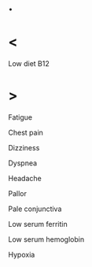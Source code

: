 # .

# <

Low diet B12

# >

Fatigue

Chest pain

Dizziness

Dyspnea

Headache

Pallor

Pale conjunctiva

Low serum ferritin

Low serum hemoglobin

Hypoxia
